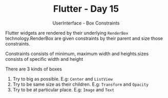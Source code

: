 <div align="center">
  <h1>Flutter - Day 15</h1>
  <p>UserInterface - Box Constraints</p>
</div>

Flutter widgets are rendered by their underlying `RenderBox` technology.RenderBox are given constraints by their parent and size those constraints.

Constraints consists of minimum, maximum width and heights.sizes consists of specific width and height

There are 3 kinds of boxes

1. Try to big as possible. E.g: `Center` and `ListView`
2. Try to be same size as their children. E.g: `Transform` and `Opacity`
3. Try to be at particular place. E.g: `Image` and `Text`


